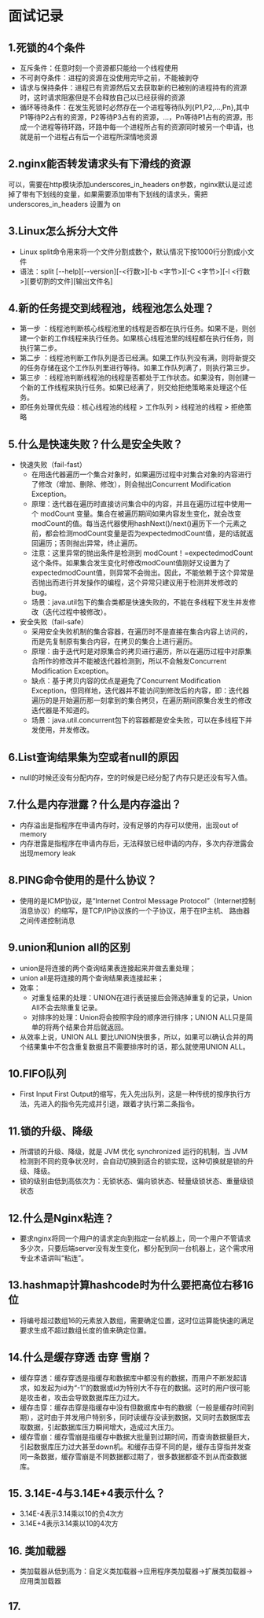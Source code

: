 # 面试记录
## 1.死锁的4个条件
- 互斥条件：任意时刻一个资源都只能给一个线程使用
- 不可剥夺条件：进程的资源在没使用完毕之前，不能被剥夺
- 请求与保持条件：进程已有资源然后又去获取新的已被别的进程持有的资源时，这时请求阻塞但是不会释放自己以已经获得的资源
- 循环等待条件：在发生死锁时必然存在一个进程等待队列{P1,P2,…,Pn},其中P1等待P2占有的资源，P2等待P3占有的资源，…，Pn等待P1占有的资源，形成一个进程等待环路，环路中每一个进程所占有的资源同时被另一个申请，也就是前一个进程占有后一个进程所深情地资源

## 2.nginx能否转发请求头有下滑线的资源
可以，需要在http模块添加underscores_in_headers on参数，nginx默认是过滤掉了带有下划线的变量，如果需要添加带有下划线的请求头，需把 underscores_in_headers 设置为 on

## 3.Linux怎么拆分大文件
- Linux split命令用来将一个文件分割成数个，默认情况下按1000行分割成小文件
- 语法：split [--help][--version][-<行数>][-b <字节>][-C <字节>][-l <行数>][要切割的文件][输出文件名]

## 4.新的任务提交到线程池，线程池怎么处理？
- 第一步 ：线程池判断核心线程池里的线程是否都在执行任务。如果不是，则创建一个新的工作线程来执行任务。如果核心线程池里的线程都在执行任务，则执行第二步。
- 第二步 ：线程池判断工作队列是否已经满。如果工作队列没有满，则将新提交的任务存储在这个工作队列里进行等待。如果工作队列满了，则执行第三步。
- 第三步 ：线程池判断线程池的线程是否都处于工作状态。如果没有，则创建一个新的工作线程来执行任务。如果已经满了，则交给拒绝策略来处理这个任务。
- 即任务处理优先级：核心线程池的线程 > 工作队列 > 线程池的线程 > 拒绝策略

## 5.什么是快速失败？什么是安全失败？
- 快速失败（fail-fast）
  - 在用迭代器遍历一个集合对象时，如果遍历过程中对集合对象的内容进行了修改（增加、删除、修改），则会抛出Concurrent Modification Exception。
  - 原理：迭代器在遍历时直接访问集合中的内容，并且在遍历过程中使用一个 modCount 变量。集合在被遍历期间如果内容发生变化，就会改变modCount的值。每当迭代器使用hashNext()/next()遍历下一个元素之前，都会检测modCount变量是否为expectedmodCount值，是的话就返回遍历；否则抛出异常，终止遍历。
  - 注意：这里异常的抛出条件是检测到 modCount！=expectedmodCount 这个条件。如果集合发生变化时修改modCount值刚好又设置为了expectedmodCount值，则异常不会抛出。因此，不能依赖于这个异常是否抛出而进行并发操作的编程，这个异常只建议用于检测并发修改的bug。
  - 场景：java.util包下的集合类都是快速失败的，不能在多线程下发生并发修改（迭代过程中被修改）。
- 安全失败（fail-safe）
  - 采用安全失败机制的集合容器，在遍历时不是直接在集合内容上访问的，而是先复制原有集合内容，在拷贝的集合上进行遍历。
  - 原理：由于迭代时是对原集合的拷贝进行遍历，所以在遍历过程中对原集合所作的修改并不能被迭代器检测到，所以不会触发Concurrent Modification Exception。
  - 缺点：基于拷贝内容的优点是避免了Concurrent Modification Exception，但同样地，迭代器并不能访问到修改后的内容，即：迭代器遍历的是开始遍历那一刻拿到的集合拷贝，在遍历期间原集合发生的修改迭代器是不知道的。
  - 场景：java.util.concurrent包下的容器都是安全失败，可以在多线程下并发使用，并发修改。

## 6.List查询结果集为空或者null的原因
- null的时候还没有分配内存，空的时候是已经分配了内存只是还没有写入值。

## 7.什么是内存泄露？什么是内存溢出？
- 内存溢出是指程序在申请内存时，没有足够的内存可以使用，出现out of memory
- 内存泄露是指程序在申请内存后，无法释放已经申请的内存，多次内存泄露会出现memory leak




## 8.PING命令使用的是什么协议？
- 使用的是ICMP协议，是“Internet Control Message Protocol”（Internet控制消息协议）的缩写，是TCP/IP协议族的一个子协议，用于在IP主机、 路由器之间传递控制消息

## 9.union和union all的区别
- union是将连接的两个查询结果表连接起来并做去重处理；
- union all是将连接的两个查询结果表连接起来；﻿
- 效率：
  - 对重复结果的处理：UNION在进行表链接后会筛选掉重复的记录，Union All不会去除重复记录。
  - 对排序的处理：Union将会按照字段的顺序进行排序；UNION ALL只是简单的将两个结果合并后就返回。
- 从效率上说，UNION ALL 要比UNION快很多，所以，如果可以确认合并的两个结果集中不包含重复数据且不需要排序时的话，那么就使用UNION ALL。

## 10.FIFO队列
- First Input First Output的缩写，先入先出队列，这是一种传统的按序执行方法，先进入的指令先完成并引退，跟着才执行第二条指令。

## 11.锁的升级、降级
- 所谓锁的升级、降级，就是 JVM 优化 synchronized 运行的机制，当 JVM 检测到不同的竞争状况时，会自动切换到适合的锁实现，这种切换就是锁的升级、降级。
- 锁的级别由低到高依次为：无锁状态、偏向锁状态、轻量级锁状态、重量级锁状态

## 12.什么是Nginx粘连？
- 要求nginx将同一个用户的请求定向到指定一台机器上，同一个用户不管请求多少次，只要后端server没有发生变化，都分配到同一台机器上，这个需求用专业术语讲叫“粘连”。

## 13.hashmap计算hashcode时为什么要把高位右移16位
- 将编号超过数组16的元素放入数组，需要确定位置，这时位运算能快速的满足要求生成不超过数组长度的值来确定位置。

## 14.什么是缓存穿透 击穿 雪崩？
- 缓存穿透：缓存穿透是指缓存和数据库中都没有的数据，而用户不断发起请求，如发起为id为“-1”的数据或id为特别大不存在的数据。这时的用户很可能是攻击者，攻击会导致数据库压力过大。
- 缓存击穿：缓存击穿是指缓存中没有但数据库中有的数据（一般是缓存时间到期），这时由于并发用户特别多，同时读缓存没读到数据，又同时去数据库去取数据，引起数据库压力瞬间增大，造成过大压力。
- 缓存雪崩：缓存雪崩是指缓存中数据大批量到过期时间，而查询数据量巨大，引起数据库压力过大甚至down机。和缓存击穿不同的是，缓存击穿指并发查同一条数据，缓存雪崩是不同数据都过期了，很多数据都查不到从而查数据库。

## 15. 3.14E-4与3.14E+4表示什么？
- 3.14E-4表示3.14乘以10的负4次方
- 3.14E+4表示3.14乘以10的4次方

## 16. 类加载器
- 类加载器从低到高为：自定义类加载器->应用程序类加载器->扩展类加载器->应用类加载器

## 17. 